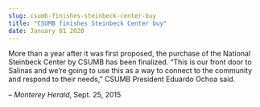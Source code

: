```yaml
---
slug: csumb-finishes-steinbeck-center-buy
title: "CSUMB finishes Steinbeck Center buy"
date: January 01 2020
---
```


<p>More than a year after it was first proposed, the purchase of the National Steinbeck Center by CSUMB has been finalized. “This is our front door to Salinas and we’re going to use this as a way to connect to the community and respond to their needs,” CSUMB President Eduardo Ochoa said.
</p><p>– <em>Monterey Herald</em>, Sept. 25, 2015
</p>
